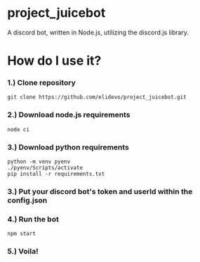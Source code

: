 # project_juicebot
A discord bot, written in Node.js, utilizing the discord.js library.

# How do I use it?

### 1.) Clone repository

```git clone https://github.com/elidevo/project_juicebot.git```

### 2.) Download node.js requirements

```node ci```

### 3.) Download python requirements

```
python -m venv pyenv
./pyenv/Scripts/activate
pip install -r requirements.txt
```

### 3.) Put your discord bot's token and userId within the config.json

### 4.) Run the bot

```npm start```

### 5.) Voila!
